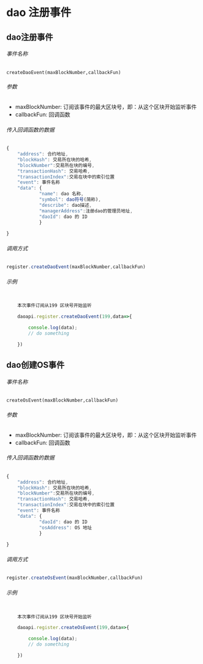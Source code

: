 # dao 注册事件

## dao注册事件
###### 事件名称
`createDaoEvent(maxBlockNumber,callbackFun) `
###### 参数
- maxBlockNumber: 订阅该事件的最大区块号，即：从这个区块开始监听事件
- callbackFun: 回调函数

###### 传入回调函数的数据

```js
{
    "address": 合约地址,
    "blockHash": 交易所在块的哈希,
    "blockNumber":交易所在块的编号,
    "transactionHash": 交易哈希,
    "transactionIndex":交易在块中的索引位置
    "event": 事件名称
    "data": {
            "name": dao 名称,
            "symbol": dao符号(简称),
            "describe": dao描述,
            "managerAddress":注册dao的管理员地址,
            "daoId": dao 的 ID
            }
                        
}
```
###### 调用方式
```js
register.createDaoEvent(maxBlockNumber,callbackFun)
```
###### 示例
```js

    本次事件订阅从199 区块号开始监听

    daoapi.register.createDaoEvent(199,data=>{

        console.log(data);
        // do something 

    })

```


## dao创建OS事件
###### 事件名称
`createOsEvent(maxBlockNumber,callbackFun) `
###### 参数
- maxBlockNumber: 订阅该事件的最大区块号，即：从这个区块开始监听事件
- callbackFun: 回调函数

###### 传入回调函数的数据

```js
{
    "address": 合约地址,
    "blockHash": 交易所在块的哈希,
    "blockNumber":交易所在块的编号,
    "transactionHash": 交易哈希,
    "transactionIndex":交易在块中的索引位置
    "event": 事件名称
    "data": {
            "daoId": dao 的 ID
            "osAddress": OS 地址
            }
                        
}
```
###### 调用方式
```js
register.createOsEvent(maxBlockNumber,callbackFun)
```
###### 示例
```js

    本次事件订阅从199 区块号开始监听

    daoapi.register.createOsEvent(199,data=>{

        console.log(data);
        // do something 

    })

```